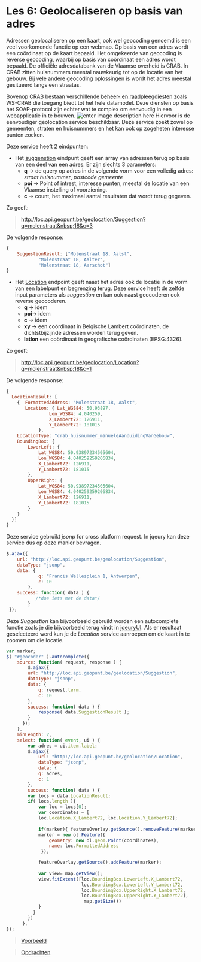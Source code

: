 Les 6: Geolocaliseren op basis van adres
====
Adressen geolocaliseren  op een kaart, ook wel geocoding genoemd is een veel voorkomende functie op een webmap. Op basis van een  adres wordt een coördinaat op de kaart bepaald. 
Het omgekeerde van geocoding is reverse geocoding, waarbij op basis van coördinaat een adres wordt bepaald.
De officiële adresdatabank van de Vlaamse overheid is CRAB. 
In CRAB zitten huisnummers meestal nauwkeurig tot op de locatie van het gebouw. Bij vele andere geocoding oplossingen is wordt het adres meestal gesitueerd langs een straatas. 

Bovenop CRAB bestaan verschillende [beheer- en raadpleegdiesten](https://www.agiv.be/producten/crab/meer-info-over-crab/beheer-van-het-crab/crab-beheerdiensten) zoals WS-CRAB die toegang biedt tot het hele datamodel. 
Deze diensten op basis het SOAP-protocol zijn echter wat te complex om eenvoudig in een webapplicatie in te bouwen. 
![enter image description here](https://www.agiv.be/~/media/agiv/producten/crab/beelden/fullcrabmodel.png)
Hiervoor is de eenvoudiger geolocation service beschikbaar.  Deze service zoekt zowel op gemeenten, straten en huisnummers en het kan ook op zogeheten interesse punten zoeken.

Deze service heeft 2 eindpunten:

 - Het [suggenstion](http://loc.api.geopunt.be/Help/Api/GET-Geolocation-Suggestion_q_capakey_poi_c) eindpunt geeft een array van adressen terug op basis van een deel van een adres. Er zijn slechts 3 parameters: 
	 - **q** -> de query op adres in de volgende vorm voor een volledig adres: 
		 *straat* *huisnummer*, *postcode* *gemeente*
	 - **poi** -> Point of intrest, interesse punten, meestal de locatie van een Vlaamse instelling of voorziening.
	 - **c** -> count, het maximaal aantal resultaten dat wordt terug gegeven.

Zo geeft:
> http://loc.api.geopunt.be/geolocation/Suggestion?q=molenstraat&nbsp;18&c=3

De volgende  response: 
```javascript
{
	SuggestionResult: ["Molenstraat 18, Aalst",
			"Molenstraat 18, Aalter",
			"Molenstraat 18, Aarschot"]
}
```
- Het [Location](http://loc.api.geopunt.be/Help/Api/GET-Geolocation-Location_q_latlon_xy_capakey_poi_c) endpoint geeft naast het adres ook de locatie in de vorm van een labelpunt en begrenzing terug. Deze service heeft de zelfde input parameters als *suggestion* en kan ook naast geocoderen ook reverse geocoderen. 
	- **q**  -> idem
	- **poi**-> idem
	- **c** -> idem
	- **xy** -> een coördinaat in Belgische Lambert coördinaten, de dichtstbijzijnde adressen worden terug geven.
	- **latlon** een coördinaat in geografische coördinaten (EPSG:4326).

Zo geeft:
> http://loc.api.geopunt.be/geolocation/Location?q=molenstraat&nbsp;18&c=1

De volgende response:
```javascript
{
  LocationResult: [
	{  FormattedAddress: "Molenstraat 18, Aalst",
	   Location: { Lat_WGS84: 50.93897,
				Lon_WGS84: 4.040259,
				X_Lambert72: 126911,
				Y_Lambert72: 181015
			},
	LocationType: "crab_huisnummer_manueleAanduidingVanGebouw",
	BoundingBox: {
		LowerLeft: {
			Lat_WGS84: 50.93897234505604,
			Lon_WGS84: 4.040259259206834,
			X_Lambert72: 126911,
			Y_Lambert72: 181015
		},
		UpperRight: {
			Lat_WGS84: 50.93897234505604,
			Lon_WGS84: 4.040259259206834,
			X_Lambert72: 126911,
			Y_Lambert72: 181015
		}
	}
  }]
}
```
Deze service gebruikt *jsonp* for cross platform request. In jqeury kan deze service dus op deze manier bevragen.
```javascript
$.ajax({ 
	url: "http://loc.api.geopunt.be/geolocation/Suggestion",
    dataType: "jsonp",
    data: {
            q: "Francis Wellesplein 1, Antwerpen",
            c: 10
        },
    success: function( data ) {
		   /*doe iets met de data*/
        }
 });
```
Deze *Suggestion* kan bijvoorbeeld gebruikt worden een autocomplete functie zoals je die bijvoorbeeld terug vindt in [jqeuryUI](http://jqueryui.com/autocomplete/). Als er resultaat geselecteerd werd kun je de *Location* service aanroepen om de kaart in te zoomen om die locatie.
```javascript   
var marker;
$( "#geocoder" ).autocomplete({
    source: function( request, response ) {
        $.ajax({
        url: "http://loc.api.geopunt.be/geolocation/Suggestion",
        dataType: "jsonp",
        data: {
            q: request.term,
            c: 10
        },
        success: function( data ) {
	        response( data.SuggestionResult );
        }
      });
    },
    minLength: 2,
    select: function( event, ui ) {
        var adres = ui.item.label;      
        $.ajax({
            url: "http://loc.api.geopunt.be/geolocation/Location",
            dataType: "jsonp",
            data: {
            q: adres,
            c: 1
        },
        success: function( data ) {
        var locs = data.LocationResult;
        if( locs.length ){
            var loc = locs[0];
            var coordinates = [
            loc.Location.X_Lambert72, loc.Location.Y_Lambert72];
            
            if(marker){ featureOverlay.getSource().removeFeature(marker); }
            marker = new ol.Feature({
                geometry: new ol.geom.Point(coordinates), 
                name: loc.FormattedAddress
             });

            featureOverlay.getSource().addFeature(marker);       
            
            var view= map.getView();
            view.fitExtent([loc.BoundingBox.LowerLeft.X_Lambert72, 
                            loc.BoundingBox.LowerLeft.Y_Lambert72, 
                            loc.BoundingBox.UpperRight.X_Lambert72,
                            loc.BoundingBox.UpperRight.Y_Lambert72], 
                             map.getSize()) 
            }
          }
        })
      },
});  
```

> [Voorbeeld](examples/OL3_LES6_geocoding.js)

> [Opdrachten](Opdracht_LES6.md)